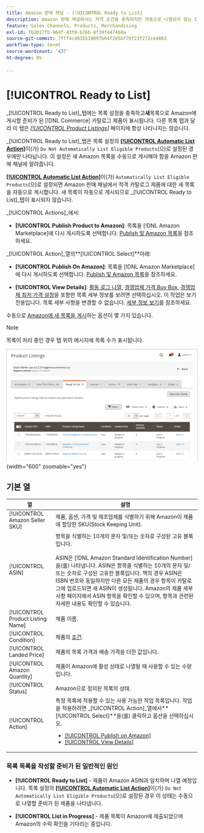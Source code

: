 ```yaml
---
title: Amazon 판매 채널 - [!UICONTROL Ready to List]
description: Amazon 판매 채널에서는 자격 조건을 충족하지만 자동으로 나열되지 않는 Commerce 제품을 검토할 수 있도록 목록 준비 탭을 제공합니다.
feature: Sales Channels, Products, Merchandising
exl-id: f62017fb-964f-43f0-b76b-8f39f447466a
source-git-commit: 7fff4c463551089fb64f2d5bf7bf23f272ce4663
workflow-type: tm+mt
source-wordcount: '437'
ht-degree: 0%

---
```


# [!UICONTROL Ready to List]

_[!UICONTROL Ready to List]_탭에는 목록 설정을 충족하고&#x200B;**새**목록으로 Amazon에 게시할 준비가 된 [!DNL Commerce] 카탈로그 제품이 표시됩니다. 다른 목록 탭과 달리 이 탭은 [_[!UICONTROL Product Listings]_](./managing-product-listings.md) 페이지에 항상 나타나지는 않습니다.

_[!UICONTROL Ready to List]_탭은 목록 설정의 [**[!UICONTROL Automatic List Action]**](./product-listing-actions.md)이(가) `Do Not Automatically List Eligible Products`(으)로 설정된 경우에만 나타납니다. 이 설정은 새 Amazon 목록을 수동으로 게시해야 함을 Amazon 판매 채널에 알려줍니다.

[**[!UICONTROL Automatic List Action]**](./product-listing-actions.md)이(가) `Automatically List Eligible Products`(으)로 설정되면 Amazon 판매 채널에서 적격 카탈로그 제품에 대한 새 목록을 자동으로 게시합니다. 새 목록이 자동으로 게시되므로 _[!UICONTROL Ready to List]_탭이 표시되지 않습니다.

_[!UICONTROL Actions]_에서:

- **[!UICONTROL Publish Product to Amazon]**: 목록을 [!DNL Amazon Marketplace]에 다시 게시하도록 선택합니다. [Publish 및 Amazon 목록](./publish-listings-manually.md)을 참조하세요.

_[!UICONTROL Action]_열의&#x200B;**[!UICONTROL Select]**아래:

- **[!UICONTROL Publish On Amazon]**: 목록을 [!DNL Amazon Marketplace]에 다시 게시하도록 선택합니다. [Publish 및 Amazon 목록](./publish-listings-manually.md)을 참조하세요.

- **[!UICONTROL View Details]**: [활동 로그 나열](./product-listing-details.md#listing-activity-log), [경쟁업체 가격 Buy Box](./product-listing-details.md#buy-box-competitor-pricing), [경쟁업체 최저 가격 설정](./product-listing-details.md#lowest-competitor-pricing)을 포함한 목록 세부 정보를 보려면 선택하십시오. 이 작업은 보기 전용입니다. 목록 세부 사항을 변경할 수 없습니다. [세부 정보 보기](./product-listing-details.md)를 참조하세요.

수동으로 [Amazon에 새 목록을 게시](./publish-listings-manually.md)하는 옵션이 몇 가지 있습니다.

>[!NOTE]
>목록이 처리 중인 경우 탭 위의 메시지에 목록 수가 표시됩니다.

![나열 준비](assets/amazon-ready-to-list.png){width="600" zoomable="yes"}

## 기본 열

| 열 | 설명 |
|-----------------------------------|------------------------------------------------------------------------------------------------------------------------------------------------------------------------------------------------------------------------------------------------------------------------------------------------------------------------------------------------------------------------------------------------------------------------------------------------------------------------------------------|
| [!UICONTROL Amazon Seller SKU] | 제품, 옵션, 가격 및 제조업체를 식별하기 위해 Amazon이 제품에 할당한 SKU(Stock Keeping Unit). |
| [!UICONTROL ASIN] | 항목을 식별하는 10개의 문자 및/또는 숫자로 구성된 고유 블록입니다.<br><br>ASIN은 [!DNL Amazon Standard Identification Number]을(를) 나타냅니다. ASIN은 항목을 식별하는 10개의 문자 및/또는 숫자로 구성된 고유한 블록입니다. 책의 경우 ASIN은 ISBN 번호와 동일하지만 다른 모든 제품의 경우 항목이 카탈로그에 업로드되면 새 ASIN이 생성됩니다. Amazon의 제품 세부 사항 페이지에서 ASIN 항목을 확인할 수 있으며, 항목과 관련된 자세한 내용도 확인할 수 있습니다. |
| [!UICONTROL Product Listing Name] | 제품 이름. |
| [!UICONTROL Condition] | 제품의 [조건](./product-listing-condition.md). |
| [!UICONTROL Landed Price] | 제품의 목록 가격과 배송 가격을 더한 값입니다. |
| [!UICONTROL Amazon Quantity] | 제품이 Amazon에 활성 상태로 나열될 때 사용할 수 있는 수량입니다. |
| [!UICONTROL Status] | Amazon으로 정의된 목록의 상태. |
| [!UICONTROL Action] | 특정 목록에 적용할 수 있는 사용 가능한 작업 목록입니다. 작업을 적용하려면 _[!UICONTROL Action]_열에서&#x200B;**[!UICONTROL Select]**을(를) 클릭하고 옵션을 선택하십시오.<ul><li>[[!UICONTROL Publish on Amazon]](./publish-listings-manually.md)</li><li>[[!UICONTROL View Details]](./product-listing-details.md)</li></ul> |

### 목록 목록을 작성할 준비가 된 일반적인 원인

- **[!UICONTROL Ready to List]** - 제품이 Amazon ASIN과 일치하며 나열 예정입니다. 목록 설정의 [**[!UICONTROL Automatic List Action]**](./product-listing-actions.md)이(가) `Do Not Automatically List Eligible Products`(으)로 설정된 경우 이 상태는 수동으로 나열할 준비가 된 제품을 나타냅니다.

- **[!UICONTROL List in Progress]** - 제품 목록이 Amazon에 제출되었으며 Amazon의 수락 확인을 기다리는 중입니다.
